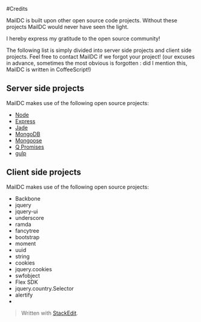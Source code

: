 #Credits

MailDC is built upon other open source code projects. Without these projects MailDC would never have seen the light. 

I hereby express my gratitude to the open source community! 

The following list is simply divided into server side projects and client side projects. Feel free to contact MailDC if we forgot your project! (our excuses in advance, sometimes the most obvious is forgotten : did I mention this, MailDC is written in CoffeeScript!)



Server side projects
-------

MailDC makes use of the following open source projects:

 - [Node](http://nodejs.org/)
 - [Express](http://expressjs.com/)
 - [Jade](http://jade-lang.com/)
 - [MongoDB](http://www.mongodb.org/)
 - [Mongoose](http://mongoosejs.com/)
 - [Q Promises](http://documentup.com/kriskowal/q/)
 - [gulp](http://gulpjs.com/)




Client side projects
--------------------

 MailDC makes use of the following open source projects:

 - Backbone
 - jquery
 - jquery-ui
 - underscore
 - ramda
 - fancytree
 - bootstrap
 - moment
 - uuid
 - string
 - cookies
 - jquery.cookies
 - swfobject
 - Flex SDK
 - jquery.country.Selector
 - alertify
 - 



> Written with [StackEdit](https://stackedit.io/).